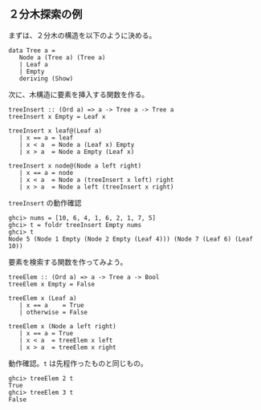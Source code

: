 ## ２分木探索の例

まずは、２分木の構造を以下のように決める。
```
data Tree a = 
   Node a (Tree a) (Tree a)
   | Leaf a
   | Empty
   deriving (Show)
```

次に、木構造に要素を挿入する関数を作る。
```
treeInsert :: (Ord a) => a -> Tree a -> Tree a  
treeInsert x Empty = Leaf x

treeInsert x leaf@(Leaf a)
   | x == a = leaf
   | x < a  = Node a (Leaf x) Empty
   | x > a  = Node a Empty (Leaf x)
   
treeInsert x node@(Node a left right)
   | x == a = node
   | x < a  = Node a (treeInsert x left) right
   | x > a  = Node a left (treeInsert x right)
```

`treeInsert` の動作確認
```
ghci> nums = [10, 6, 4, 1, 6, 2, 1, 7, 5]
ghci> t = foldr treeInsert Empty nums
ghci> t
Node 5 (Node 1 Empty (Node 2 Empty (Leaf 4))) (Node 7 (Leaf 6) (Leaf 10))
```

要素を検索する関数を作ってみよう。
```
treeElem :: (Ord a) => a -> Tree a -> Bool
treeElem x Empty = False

treeElem x (Leaf a)
   | x == a    = True
   | otherwise = False

treeElem x (Node a left right)
   | x == a = True
   | x < a  = treeElem x left
   | x > a  = treeElem x right
```

動作確認。`t` は先程作ったものと同じもの。
```
ghci> treeElem 2 t
True
ghci> treeElem 3 t
False
```

